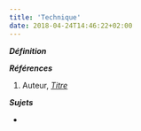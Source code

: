 ```yaml
---
title: 'Technique'
date: 2018-04-24T14:46:22+02:00
---
```


***Définition*** 

>

***Références***

1. Auteur, <u>*Titre*</u>

***Sujets***

- 
